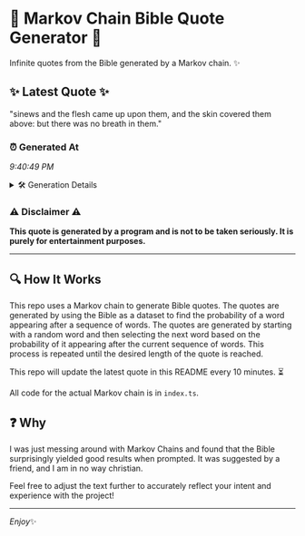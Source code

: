 # 📖 Markov Chain Bible Quote Generator 📖

Infinite quotes from the Bible generated by a Markov chain. ✨

## ✨ Latest Quote ✨
"sinews and the flesh came up upon them, and the skin covered them above: but there was no breath in them."

### ⏰ Generated At
*9:40:49 PM*

<details>
    <summary>🛠️ Generation Details</summary>
    <p>
        <strong>🌱 Seed:</strong> sinews<br>
        <strong>🔄 Iterations:</strong> 20<br>
        <strong>📜 Context History:</strong><br>[ sinews ]: and<br>[ sinews, and ]: the<br>[ sinews, and, the ]: flesh<br>[ sinews, and, the, flesh ]: came<br>[ sinews, and, the, flesh, came ]: up<br>[ sinews, and, the, flesh, came, up ]: upon<br>[ and, the, flesh, came, up, upon ]: them,<br>[ the, flesh, came, up, upon, them, ]: and<br>[ flesh, came, up, upon, them,, and ]: the<br>[ came, up, upon, them,, and, the ]: skin<br>[ up, upon, them,, and, the, skin ]: covered<br>[ upon, them,, and, the, skin, covered ]: them<br>[ them,, and, the, skin, covered, them ]: above:<br>[ and, the, skin, covered, them, above: ]: but<br>[ the, skin, covered, them, above:, but ]: there<br>[ skin, covered, them, above:, but, there ]: was<br>[ covered, them, above:, but, there, was ]: no<br>[ them, above:, but, there, was, no ]: breath<br>[ above:, but, there, was, no, breath ]: in<br>[ but, there, was, no, breath, in ]: them.<br>
    </p>
</details>

### ⚠️ Disclaimer ⚠️
**This quote is generated by a program and is not to be taken seriously. It is purely for entertainment purposes.**

---

## 🔍 How It Works

This repo uses a Markov chain to generate Bible quotes. The quotes are generated by using the Bible as a dataset to find the probability of a word appearing after a sequence of words. The quotes are generated by starting with a random word and then selecting the next word based on the probability of it appearing after the current sequence of words. This process is repeated until the desired length of the quote is reached.

This repo will update the latest quote in this README every 10 minutes. ⏳

All code for the actual Markov chain is in `index.ts`.

## ❓ Why

I was just messing around with Markov Chains and found that the Bible surprisingly yielded good results when prompted. 
It was suggested by a friend, and I am in no way christian.

Feel free to adjust the text further to accurately reflect your intent and experience with the project!

---

*Enjoy*✨

